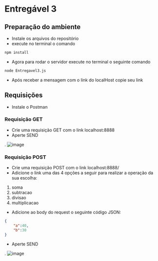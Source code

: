 # Entregável 3

## Preparação do ambiente 
- Instale os arquivos do repositório
- execute no terminal o comando 
``` Bash
npm install 
```
- Agora para rodar o servidor execute no terminal o seguinte comando
``` Bash
node Entregavel3.js
```
- Após receber a mensagem com o link do localHost copie seu link

## Requisições
- Instale o Postman

### Requisição GET
- Crie uma requisição GET com o link localhost:8888
- Aperte SEND

.
![image](https://user-images.githubusercontent.com/110501530/199853325-5699c558-3bc6-427f-bb31-3f60e706b7a4.png)


### Requisição POST
- Crie uma requisição POST com o link localhost:8888/
- Adicione o link uma das 4 opções a seguir para realizar a operação da sua escolha:
1. soma
2. subtracao
3. divisao
4. multiplicacao
- Adicione ao body do request o seguinte código JSON:
``` JSON
{
    "a":40,
    "b":30
} 
```
- Aperte SEND

.
![image](https://user-images.githubusercontent.com/110501530/199853384-27aace31-a5df-49a6-a8a0-def32e832108.png)

